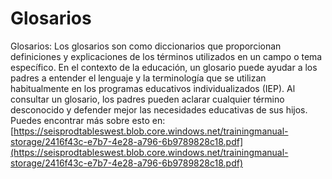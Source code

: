 # Glosarios
Glosarios: Los glosarios son como diccionarios que proporcionan definiciones y explicaciones de los términos utilizados en un campo o tema específico. En el contexto de la educación, un glosario puede ayudar a los padres a entender el lenguaje y la terminología que se utilizan habitualmente en los programas educativos individualizados (IEP). Al consultar un glosario, los padres pueden aclarar cualquier término desconocido y defender mejor las necesidades educativas de sus hijos.
Puedes encontrar más sobre esto en: [https://seisprodtableswest.blob.core.windows.net/trainingmanual-storage/2416f43c-e7b7-4e28-a796-6b9789828c18.pdf](https://seisprodtableswest.blob.core.windows.net/trainingmanual-storage/2416f43c-e7b7-4e28-a796-6b9789828c18.pdf)
